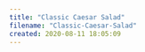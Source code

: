 ```yaml
---
title: "Classic Caesar Salad"
filename: "Classic-Caesar-Salad"
created: 2020-08-11 18:05:09
---
```

